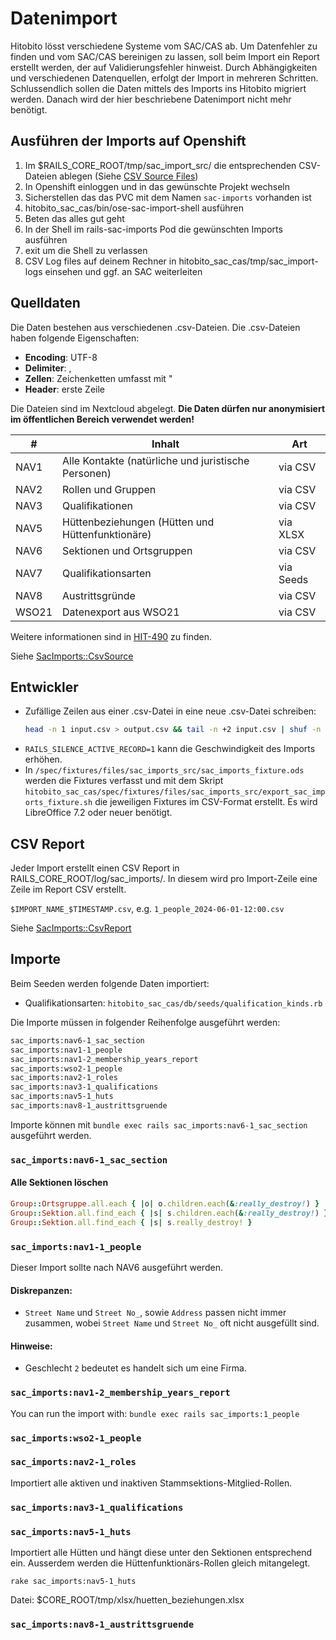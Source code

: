 # Datenimport

Hitobito lösst verschiedene Systeme vom SAC/CAS ab. Um Datenfehler zu finden und vom SAC/CAS bereinigen zu lassen, soll
beim Import ein Report erstellt werden, der auf Validierungsfehler hinweist. Durch Abhängigkeiten und verschiedenen
Datenquellen, erfolgt der Import in mehreren Schritten. Schlussendlich sollen die Daten mittels des Imports ins
Hitobito migriert werden. Danach wird der hier beschriebene Datenimport nicht mehr benötigt.

## Ausführen der Imports auf Openshift

1. Im $RAILS_CORE_ROOT/tmp/sac_import_src/ die entsprechenden CSV-Dateien ablegen (Siehe [CSV Source Files](#csv-source-files))
1. In Openshift einloggen und in das gewünschte Projekt wechseln
1. Sicherstellen das das PVC mit dem Namen `sac-imports` vorhanden ist
1. hitobito_sac_cas/bin/ose-sac-import-shell ausführen
1. Beten das alles gut geht
1. In der Shell im rails-sac-imports Pod die gewünschten Imports ausführen
1. exit um die Shell zu verlassen
1. CSV Log files auf deinem Rechner in hitobito_sac_cas/tmp/sac_import-logs einsehen und ggf. an SAC weiterleiten

## Quelldaten

Die Daten bestehen aus verschiedenen .csv-Dateien. Die .csv-Dateien haben folgende Eigenschaften:

- **Encoding**: UTF-8
- **Delimiter**: ,
- **Zellen**: Zeichenketten umfasst mit "
- **Header**: erste Zeile

Die Dateien sind im Nextcloud abgelegt. **Die Daten dürfen nur anonymisiert im öffentlichen Bereich verwendet werden!**

| #     | Inhalt                                               | Art       |
|-------|------------------------------------------------------|-----------|
| NAV1  | Alle Kontakte (natürliche und juristische Personen)  | via CSV   |
| NAV2  | Rollen und Gruppen                                   | via CSV   |
| NAV3  | Qualifikationen                                      | via CSV   |
| NAV5  | Hüttenbeziehungen (Hütten und Hüttenfunktionäre)     | via XLSX  |
| NAV6  | Sektionen und Ortsgruppen                            | via CSV   |
| NAV7  | Qualifikationsarten                                  | via Seeds |
| NAV8  | Austrittsgründe                                      | via CSV   |
| WSO21 | Datenexport aus WSO21                                | via CSV   |

Weitere informationen sind in [HIT-490](https://saccas.atlassian.net/browse/HIT-490) zu finden.

Siehe [SacImports::CsvSource](../app/domain/sac_imports/csv_source.rb)

## Entwickler

- Zufällige Zeilen aus einer .csv-Datei in eine neue .csv-Datei schreiben:
  ```bash
  head -n 1 input.csv > output.csv && tail -n +2 input.csv | shuf -n 2000 >> output.csv
  ```
- `RAILS_SILENCE_ACTIVE_RECORD=1` kann die Geschwindigkeit des Imports erhöhen.
- In `/spec/fixtures/files/sac_imports_src/sac_imports_fixture.ods` werden die Fixtures verfasst und mit dem Skript `hitobito_sac_cas/spec/fixtures/files/sac_imports_src/export_sac_imports_fixture.sh` die jeweiligen Fixtures im CSV-Format erstellt. Es wird LibreOffice 7.2 oder neuer benötigt.

## CSV Report

Jeder Import erstellt einen CSV Report in RAILS_CORE_ROOT/log/sac_imports/. In diesem wird pro Import-Zeile eine Zeile im Report CSV erstellt.

`$IMPORT_NAME_$TIMESTAMP.csv`, e.g. `1_people_2024-06-01-12:00.csv`

Siehe [SacImports::CsvReport](../app/domain/sac_imports/csv_report.rb)

## Importe

Beim Seeden werden folgende Daten importiert:

- Qualifikationsarten: `hitobito_sac_cas/db/seeds/qualification_kinds.rb`

Die Importe müssen in folgender Reihenfolge ausgeführt werden:

```txt
sac_imports:nav6-1_sac_section
sac_imports:nav1-1_people
sac_imports:nav1-2_membership_years_report
sac_imports:wso2-1_people
sac_imports:nav2-1_roles
sac_imports:nav3-1_qualifications
sac_imports:nav5-1_huts
sac_imports:nav8-1_austrittsgruende
```

Importe können mit `bundle exec rails sac_imports:nav6-1_sac_section` ausgeführt werden.

### `sac_imports:nav6-1_sac_section`

#### Alle Sektionen löschen

```ruby
Group::Ortsgruppe.all.each { |o| o.children.each(&:really_destroy!) }
Group::Sektion.all.find_each { |s| s.children.each(&:really_destroy!) }
Group::Sektion.all.find_each { |s| s.really_destroy! }
```

### `sac_imports:nav1-1_people`

Dieser Import sollte nach NAV6 ausgeführt werden.

#### Diskrepanzen:

- `Street Name` und `Street No_`, sowie `Address` passen nicht immer zusammen, wobei `Street Name` und `Street No_` oft nicht ausgefüllt sind.

#### Hinweise:

- Geschlecht `2` bedeutet es handelt sich um eine Firma.

### `sac_imports:nav1-2_membership_years_report`

You can run the import with: `bundle exec rails sac_imports:1_people`

### `sac_imports:wso2-1_people`

### `sac_imports:nav2-1_roles`

Importiert alle aktiven und inaktiven Stammsektions-Mitglied-Rollen.

### `sac_imports:nav3-1_qualifications`

### `sac_imports:nav5-1_huts`

Importiert alle Hütten und hängt diese unter den Sektionen entsprechend ein. Ausserdem werden die Hüttenfunktionärs-Rollen gleich mitangelegt.

`rake sac_imports:nav5-1_huts`

Datei: $CORE_ROOT/tmp/xlsx/huetten_beziehungen.xlsx

### `sac_imports:nav8-1_austrittsgruende`




